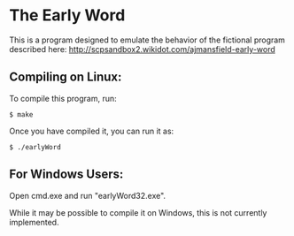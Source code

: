 The Early Word
==============
This is a program designed to emulate the behavior of the fictional program described here: http://scpsandbox2.wikidot.com/ajmansfield-early-word

Compiling on Linux:
-------------------

To compile this program, run:

    $ make


Once you have compiled it, you can run it as:

    $ ./earlyWord



For Windows Users:
------------------

Open cmd.exe and run "earlyWord32.exe".

While it may be possible to compile it on Windows, this is not
currently implemented.
